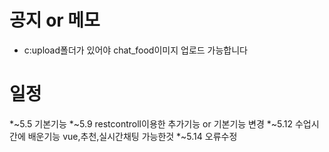 공지 or 메모
====================
* c:upload폴더가 있어야 chat_food이미지 업로드 가능합니다



일정
====================
*~5.5 기본기능
*~5.9 restcontroll이용한 추가기능 or 기본기능 변경
*~5.12 수업시간에 배운기능 vue,추천,실시간채팅 가능한것
*~5.14 오류수정
